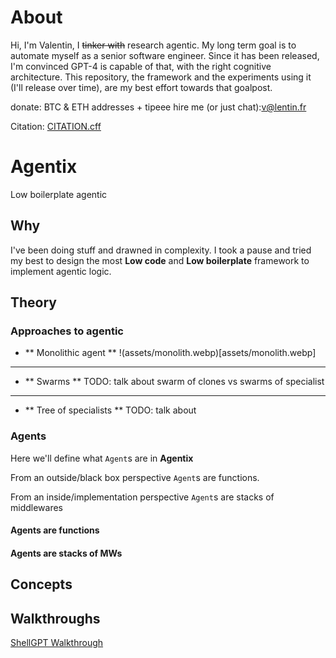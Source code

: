 # About
Hi, I'm Valentin, I ~~tinker with~~ research agentic.
My long term goal is to automate myself as a senior software engineer.
Since it has been released, I'm convinced GPT-4 is capable of that, with the right cognitive architecture.
This repository, the framework and the experiments using it (I'll release over time), are my best effort towards that goalpost.

donate: BTC & ETH addresses + tipeee
hire me (or just chat):v@lentin.fr

Citation: 
[CITATION.cff](CITATION.cff)

# Agentix

Low boilerplate agentic

## Why
I've been doing stuff and drawned in complexity.
I took a pause and tried my best to design the most **Low code** and **Low boilerplate** framework to implement agentic logic.


## Theory
### Approaches to agentic
* ** Monolithic agent **
!(assets/monolith.webp)[assets/monolith.webp]
___________

* ** Swarms **
TODO: talk about swarm of clones vs swarms of specialist

______________

* ** Tree of specialists **
TODO: talk about
### Agents

Here we'll define what `Agent`s are in **Agentix**

From an outside/black box perspective `Agent`s are functions.

From an inside/implementation perspective `Agent`s are stacks of middlewares

#### Agents are functions



#### Agents are stacks of MWs
## Concepts

## Walkthroughs
[ShellGPT Walkthrough](/examples/ShellGPT.md)
